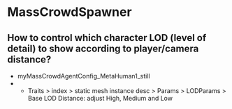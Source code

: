 # MassCrowdSpawner

## How to control which character LOD (level of detail) to show according to player/camera distance?
- myMassCrowdAgentConfig_MetaHuman1_still
- - Traits > index > static mesh instance desc > Params > LODParams > Base LOD Distance: adjust High, Medium and Low
